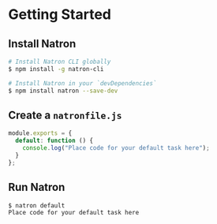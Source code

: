 # Getting Started
## Install Natron

```sh
# Install Natron CLI globally
$ npm install -g natron-cli

# Install Natron in your `devDependencies`
$ npm install natron --save-dev
```

## Create a `natronfile.js`

```js
module.exports = {
  default: function () {
    console.log("Place code for your default task here");
  }
};
```

## Run Natron

```sh
$ natron default
Place code for your default task here
```
